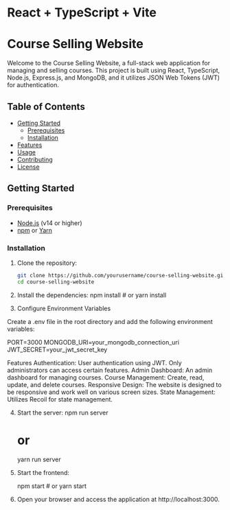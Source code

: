 # React + TypeScript + Vite

# Course Selling Website

Welcome to the Course Selling Website, a full-stack web application for managing and selling courses. This project is built using React, TypeScript, Node.js, Express.js, and MongoDB, and it utilizes JSON Web Tokens (JWT) for authentication.

## Table of Contents
- [Getting Started](#getting-started)
  - [Prerequisites](#prerequisites)
  - [Installation](#installation)
- [Features](#features)
- [Usage](#usage)
- [Contributing](#contributing)
- [License](#license)

## Getting Started

### Prerequisites
- [Node.js](https://nodejs.org/) (v14 or higher)
- [npm](https://www.npmjs.com/) or [Yarn](https://yarnpkg.com/)

### Installation

1. Clone the repository:

   ```bash
   git clone https://github.com/yourusername/course-selling-website.git
   cd course-selling-website


2. Install the dependencies:
   npm install  # or yarn install

3. Configure Environment Variables

Create a .env file in the root directory and add the following environment variables:

PORT=3000
MONGODB_URI=your_mongodb_connection_uri
JWT_SECRET=your_jwt_secret_key


Features
Authentication: User authentication using JWT. Only administrators can access certain features.
Admin Dashboard: An admin dashboard for managing courses.
Course Management: Create, read, update, and delete courses.
Responsive Design: The website is designed to be responsive and work well on various screen sizes.
State Management: Utilizes Recoil for state management.


4. Start the server:
    npm run server
    # or
    yarn run server

 5.  Start the frontend:

     npm start
    # or
    yarn start

6. Open your browser and access the application at http://localhost:3000.



















